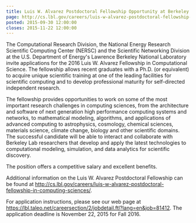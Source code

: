 ```yaml
---
title: Luis W. Alvarez Postdoctoral Fellowship Opportunity at Berkeley Lab
page: http://cs.lbl.gov/careers/luis-w-alvarez-postdoctoral-fellowship-in-computing-sciences/
posted: 2015-09-30 12:00:00
closes: 2015-11-22 12:00:00
---
```


The Computational Research Division, the National Energy Research
Scientific Computing Center (NERSC) and the Scientific Networking
Division at the U.S. Department of Energy's Lawrence Berkeley National
Laboratory invite applications for the 2016 Luis W. Alvarez Fellowship
in Computational Science. The fellowship allows recent graduates with
a Ph.D. (or equivalent) to acquire unique scientific training at one
of the leading facilities for scientific computing and to develop
professional maturity for self-directed independent research.

The fellowship provides opportunities to work on some of the most
important research challenges in computing sciences, from the
architecture and software of next generation high performance
computing systems and networks, to mathematical modeling, algorithms,
and applications of advanced computing to astrophysics, cosmology,
chemical sciences, materials science, climate change, biology and
other scientific domains.  The successful candidate will be able to
interact and collaborate with Berkeley Lab researchers that develop
and apply the latest technologies to computational modeling,
simulation, and data analytics for scientific discovery.

The position offers a competitive salary and excellent benefits.

Additional information on the Luis W. Alvarez Postdoctoral Fellowship
can be found at
<http://cs.lbl.gov/careers/luis-w-alvarez-postdoctoral-fellowship-in-computing-sciences/>.

For application instructions, please see our web page at
<https://lbl.taleo.net/careersection/2/jobdetail.ftl?lang=en&job=81412>.
The application deadline is November 22, 2015 for Fall 2016.
